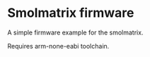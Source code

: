 Smolmatrix firmware
===================

A simple firmware example for the smolmatrix.

Requires arm-none-eabi toolchain.
